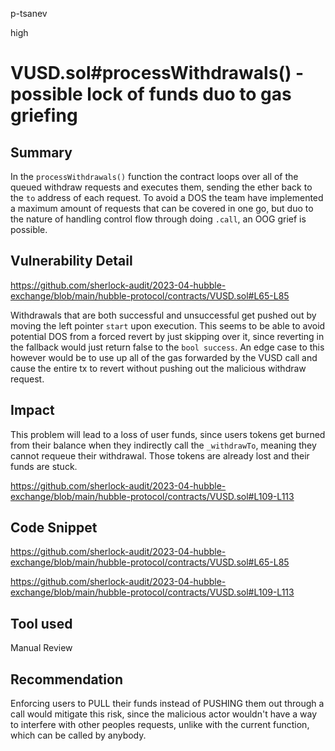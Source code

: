p-tsanev

high

# VUSD.sol#processWithdrawals() - possible lock of funds duo to gas griefing

## Summary
In the ``processWithdrawals()`` function the contract loops over all of the queued withdraw requests and executes them, sending the ether back to the ``to`` address of each request. To avoid a DOS the team have implemented a maximum amount of requests that can be covered in one go, but duo to the nature of handling control flow through doing ``.call``, an OOG grief is possible.

## Vulnerability Detail
https://github.com/sherlock-audit/2023-04-hubble-exchange/blob/main/hubble-protocol/contracts/VUSD.sol#L65-L85

Withdrawals that are both successful and unsuccessful get pushed out by moving the left pointer ``start`` upon execution. This seems to be able to avoid potential DOS from a forced revert by just skipping over it, since reverting in the fallback would just return false to the ``bool success``. An edge case to this however would be to use up all of the gas forwarded by the VUSD call and cause the entire tx to revert without pushing out the malicious withdraw request.

## Impact
This problem will lead to a loss of user funds, since users tokens get burned from their balance when they indirectly call the ``_withdrawTo``, meaning they cannot requeue their withdrawal. Those tokens are already lost and their funds are stuck.

https://github.com/sherlock-audit/2023-04-hubble-exchange/blob/main/hubble-protocol/contracts/VUSD.sol#L109-L113

## Code Snippet
https://github.com/sherlock-audit/2023-04-hubble-exchange/blob/main/hubble-protocol/contracts/VUSD.sol#L65-L85

https://github.com/sherlock-audit/2023-04-hubble-exchange/blob/main/hubble-protocol/contracts/VUSD.sol#L109-L113
## Tool used

Manual Review

## Recommendation
Enforcing users to PULL their funds instead of PUSHING them out through a call would mitigate this risk, since the malicious actor wouldn't have a way to interfere with other peoples requests, unlike with the current function, which can be called by anybody.
